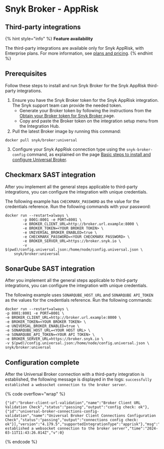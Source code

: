 # Snyk Broker - AppRisk

## Third-party integrations

{% hint style="info" %}
**Feature availability**

The third-party integrations are available only for Snyk AppRisk, with Enterprise plans. For more information, see [plans and pricing](https://snyk.io/plans/).
{% endhint %}

## Prerequisites

Follow these steps to install and run Snyk Broker for the Snyk AppRisk third-party integrations.

1. Ensure you have the Snyk Broker token for the Snyk AppRisk integration. The Snyk support team can provide the needed token.&#x20;
   * Generate your Broker token by following the instructions from the [Obtain your Broker token for Snyk Broker ](classic-broker/prepare-snyk-broker-for-deployment/obtain-the-tokens-required-to-set-up-snyk-broker.md#obtain-your-broker-token-from-the-web-ui)page.&#x20;
   * Copy and paste the Broker token on the integration setup menu from the Integration Hub.
2. Pull the latest Broker image by running this command:

```docker
docker pull snyk/broker:universal
```

3. Configure your Snyk AppRisk connection type using the `snyk-broker-config` command, as explained on the page [Basic steps to install and configure Universal Broker](universal-broker/basic-steps-to-install-and-configure-universal-broker.md).

## Checkmarx SAST integration

After you implement all the general steps applicable to third-party integrations, you can configure the integration with unique credentials.&#x20;

The following example has `CHECKMARX_PASSWORD` as the value for the credentials reference. Run the following commands with your password:

```docker
docker run --restart=always \
        -p 8001:8001 -e PORT=8001 \
        -e BROKER_CLIENT_URL=http://broker.url.example:8000 \
        -e BROKER_TOKEN=<YOUR BROKER TOKEN> \
        -e UNIVERSAL_BROKER_ENABLED=true \
        -e CHECKMARX_PASSWORD=<YOUR CHECKMARX PASSWORD> \
        -e BROKER_SERVER_URL=https://broker.snyk.io \
        -v $(pwd)/config.universal.json:/home/node/config.universal.json \
    snyk/broker:universal
```

## SonarQube SAST integration

After you implement all the general steps applicable to third-party integrations, you can configure the integration with unique credentials.&#x20;

The following example uses `SONARQUBE_HOST_URL` and `SONARQUBE API_TOKEN` as the values for the credentials reference. Run the following commands:

```docker
docker run --restart=always \
-p 8001:8001 -e PORT=8001 \
-e BROKER_CLIENT_URL=http://broker.url.example:8000 \
-e BROKER_TOKEN=<YOUR BROKER TOKEN> \
-e UNIVERSAL_BROKER_ENABLED=true \
-e SONARQUBE_HOST_URL=<YOUR HOST URL> \
-e SONARQUBE_API_TOKEN=<YOUR API TOKEN> \
-e BROKER_SERVER_URL=https://broker.snyk.io \
-v $(pwd)/config.universal.json:/home/node/config.universal.json \
snyk/broker:universal
```

## Configuration complete

After the Universal Broker connection with a third-party integration is established, the following message is displayed in the logs: `successfully established a websocket connection to the broker server`.

{% code overflow="wrap" %}
```docker
{"id":"broker-client-url-validation","name":"Broker Client URL Validation Check","status":"passing","output":"config check: ok"},{"id":"universal-broker-connections-config-validation","name":"Universal Broker Client Connections Configuration Check","status":"passing","output":"connections config check: ok"}],"version":"4.179.5","supportedIntegrationType":"apprisk"},"msg":"successfully established a websocket connection to the broker server","time":"2024-03-11T11:43:26.014Z","v":0}
```
{% endcode %}

